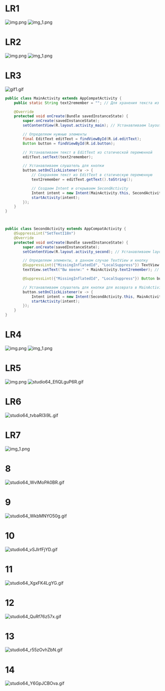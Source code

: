 # LR1
![img.png](LR1/img.png)
![img_1.png](LR1/img_1.png)
# LR2
![img.png](LR2/Fimg.png)
![img_1.png](LR2/img_1.png)
# LR3
![gif1.gif](LR3/gif1.gif)
```java
public class MainActivity extends AppCompatActivity {
    public static String text2remember = ""; // Для хранения текста из EditText

    @Override
    protected void onCreate(Bundle savedInstanceState) {
        super.onCreate(savedInstanceState);
        setContentView(R.layout.activity_main); // Устанавливаем layout

        // Определяем нужные элементы
        final EditText editText = findViewById(R.id.editText);
        Button button = findViewById(R.id.button);

        // Устанавливаем текст в EditText из статической переменной
        editText.setText(text2remember);

        // Устанавливаем слушатель для кнопки
        button.setOnClickListener(v -> {
            // Сохраняем текст из EditText в статическую переменную
            text2remember = editText.getText().toString();

            // Создаем Intent и открываем SecondActivity
            Intent intent = new Intent(MainActivity.this, SecondActivity.class);
            startActivity(intent);
        });
    }
}



public class SecondActivity extends AppCompatActivity {
    @SuppressLint("SetTextI18n")
    @Override
    protected void onCreate(Bundle savedInstanceState) {
        super.onCreate(savedInstanceState);
        setContentView(R.layout.activity_second); // Устанавливаем layout

        // Определяем элементы, в данном случае TextView и кнопку
        @SuppressLint({"MissingInflatedId", "LocalSuppress"}) TextView textView = findViewById(R.id.textView6);
        textView.setText("Вы ввели:" + MainActivity.text2remember); // Устанавливаем текст из переменной MainActivity.text2remember

        @SuppressLint({"MissingInflatedId", "LocalSuppress"}) Button button = findViewById(R.id.button2);

        // Устанавливаем слушатель для кнопки для возврата в MainActivity
        button.setOnClickListener(v -> {
            Intent intent = new Intent(SecondActivity.this, MainActivity.class);
            startActivity(intent);
        });
    }
}
```
# LR4

![img.png](../app/src/main/res/drawable/img.png)
![img_1.png](../app/src/main/res/drawable/img_1.png)

# LR5
![img.png](LR5/img.png)
![studio64_EfiQLguP6R.gif](LR5/studio64_EfiQLguP6R.gif)

# LR6
![studio64_tvbaRI3i9L.gif](LR6/studio64_tvbaRI3i9L.gif)
# LR7
![img_1.png](img_1.png)

# 8 
![studio64_WvlMoPA0BR.gif](studio64_WvlMoPA0BR.gif)

# 9 
![studio64_WkbMNYO50g.gif](studio64_WkbMNYO50g.gif)

# 10 
![studio64_vSJlrfFjYD.gif](studio64_vSJlrfFjYD.gif)
# 11
![studio64_XgxFK4LgYG.gif](studio64_XgxFK4LgYG.gif)
# 12
![studio64_QuRf76z57x.gif](studio64_QuRf76z57x.gif)
# 13
![studio64_r55zOvhZbN.gif](studio64_r55zOvhZbN.gif)
# 14
![studio64_Y6GpJCBOva.gif](studio64_Y6GpJCBOva.gif)